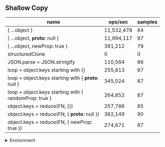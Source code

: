 ## Shallow Copy

|name|ops/sec|samples|
|-|-|-|
|{ ...object }|11,532,478|84|
|{ ...object, __proto__: null }|11,994,117|87|
|{ ...object, newProp: true }|391,212|79|
|structuredClone|0|0|
|JSON.parse + JSON.stringify|110,564|86|
|loop + object.keys starting with {}|255,813|87|
|loop + object.keys starting with { __proto__: null }|345,024|87|
|loop + object.keys starting with { randomProp: true }|264,852|87|
|object.keys + reduce(FN, {})|257,786|85|
|object.keys + reduce(FN, { __proto__: null })|362,149|90|
|object.keys + reduce(FN, { newProp: true })|274,671|87|


<details>
<summary>Environment</summary>

* __Machine:__ linux x64 | 2 vCPUs | 6.8GB Mem
* __Run:__ Tue Oct 24 2023 17:31:50 GMT+0000 (Coordinated Universal Time)
</details>

<!--
{"environment":{"platform":"linux","arch":"x64","cpus":2,"totalMemory":6.7597503662109375},"benchmarks":[{"name":"{ ...object }","opsSec":11532478.212407364,"samples":5},{"name":"{ ...object, __proto__: null }","opsSec":11994116.638217885,"samples":5},{"name":"{ ...object, newProp: true }","opsSec":391211.98481761216,"samples":3},{"name":"structuredClone","opsSec":0,"samples":0},{"name":"JSON.parse + JSON.stringify","opsSec":110564.3489696545,"samples":4},{"name":"loop + object.keys starting with {}","opsSec":255812.51248947243,"samples":6},{"name":"loop + object.keys starting with { __proto__: null }","opsSec":345023.8452136282,"samples":4},{"name":"loop + object.keys starting with { randomProp: true }","opsSec":264851.9328333818,"samples":4},{"name":"object.keys + reduce(FN, {})","opsSec":257786.27767813063,"samples":5},{"name":"object.keys + reduce(FN, { __proto__: null })","opsSec":362148.62708281004,"samples":6},{"name":"object.keys + reduce(FN, { newProp: true })","opsSec":274671.43422536884,"samples":5}]}-->
